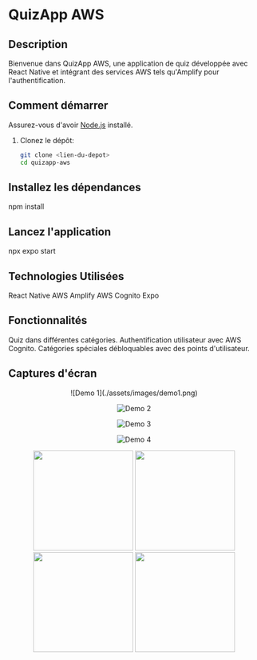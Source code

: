 # QuizApp AWS

## Description

Bienvenue dans QuizApp AWS, une application de quiz développée avec React Native et intégrant des services AWS tels qu'Amplify pour l'authentification.

## Comment démarrer

Assurez-vous d'avoir [Node.js](https://nodejs.org/) installé.

1. Clonez le dépôt:

   ```bash
   git clone <lien-du-depot>
   cd quizapp-aws

## Installez les dépendances

npm install

## Lancez l'application

npx expo start

## Technologies Utilisées

React Native
AWS Amplify
AWS Cognito
Expo

## Fonctionnalités

Quiz dans différentes catégories.
Authentification utilisateur avec AWS Cognito.
Catégories spéciales débloquables avec des points d'utilisateur.

## Captures d'écran

<div align="center">
![Demo 1](./assets/images/demo1.png)

![Demo 2](./assets/images/demo2.pnp)

![Demo 3](./assets/images/demo3.pnp)

![Demo 4](./assets/images/demo4.pnp)
</div>

<p align="center">
  <img src="./assets/images/demo1.png" width="200" heigth="500" padding="20"/>

  <img src="./assets/images/demo2.png" width="200" heigth="400" padding="20"/>

  <img src="./assets/images/demo3.png" width="200" heigth="500" padding="20"/>

  <img src="./assets/images/demo4.png" width="200" heigth="500" padding="20"/>
</p>